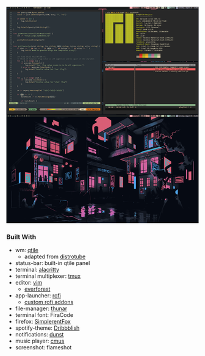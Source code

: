 ![demo](./basmati/manjaro-rice-7.png)

### Built With

* wm: [qtile](http://www.qtile.org/)
	* adapted from [distrotube](https://gitlab.com/dwt1/dotfiles/-/blob/master/.config/qtile/config.py)
* status-bar: built-in qtile panel
* terminal: [alacritty](https://github.com/alacritty/alacritty)
* terminal multiplexer: [tmux](https://github.com/tmux/tmux)
* editor: [vim](https://www.vim.org/)
	* [everforest](https://github.com/sainnhe/everforest)
* app-launcher: [rofi](https://github.com/davatorium/rofi)
	* [custom rofi addons](https://github.com/adi1090x/rofi)
* file-manager: [thunar](https://wiki.archlinux.org/index.php/thunar)
* terminal font: FiraCode
* firefox: [SimplerentFox](https://github.com/MiguelRAvila/SimplerentFox)
* spotify-theme: [Dribbblish](https://github.com/morpheusthewhite/spicetify-themes/tree/master/Dribbblish)
* notifications: [dunst](https://github.com/dunst-project/dunst)
* music player: [cmus](https://github.com/cmus/cmus)
* screenshot: flameshot
